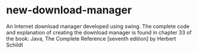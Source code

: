 # new-download-manager
An Internet download manager developed using swing. The complete code and explanation of creating the download manager is found in chapter 33 of the book: Java, The Complete Reference [seventh edition] by Herbert Schildt
